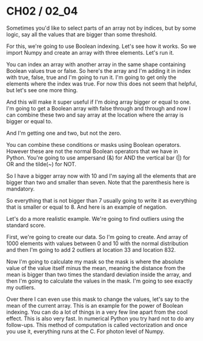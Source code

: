 # CH02 / 02_04

Sometimes you'd like to select parts of an array not by indices, but by some logic, say all the values that are bigger than some threshold.

For this, we're going to use Boolean indexing. Let's see how it works. So we import Numpy and create an array with three elements. Let's run it.

You can index an array with another array in the same shape containing Boolean values true or false. So here's the array and I'm adding it in index with true, false, true and I'm going to run it. I'm going to get only the elements where the index was true. For now this does not seem that helpful, but let's see one more thing.

And this will make it super useful if I'm doing array bigger or equal to one. I'm going to get a Boolean array with false through and through and now I can combine these two and say array at the location where the array is bigger or equal to.

And I'm getting one and two, but not the zero.

You can combine these conditions or masks using Boolean operators. However these are not the normal Boolean operators that we have in Python. You're going to use ampersand (&) for AND the vertical bar (|) for OR and the tilde(~) for NOT.

So I have a bigger array now with 10 and I'm saying all the elements that are bigger than two and smaller than seven. Note that the parenthesis here is mandatory.

So everything that is not bigger than 7 usually going to write it as everything that is smaller or equal to 8. And here is an example of negation.

Let's do a more realistic example. We're going to find outliers using the standard score.

First, we're going to create our data. So I'm going to create. And array of 1000 elements with values between 0 and 10 with the normal distribution and then I'm going to add 2 outliers at location 33 and location 832.

Now I'm going to calculate my mask so the mask is where the absolute value of the value itself minus the mean, meaning the distance from the mean is bigger than two times the standard deviation inside the array, and then I'm going to calculate the values in the mask. I'm going to see exactly my outliers.

Over there I can even use this mask to change the values, let's say to the mean of the current array. This is an example for the power of Boolean indexing. You can do a lot of things in a very few line apart from the cool effect. This is also very fast. In numerical Python you try hard not to do any follow-ups. This method of computation is called vectorization and once you use it, everything runs at the C. For photon level of Numpy.

